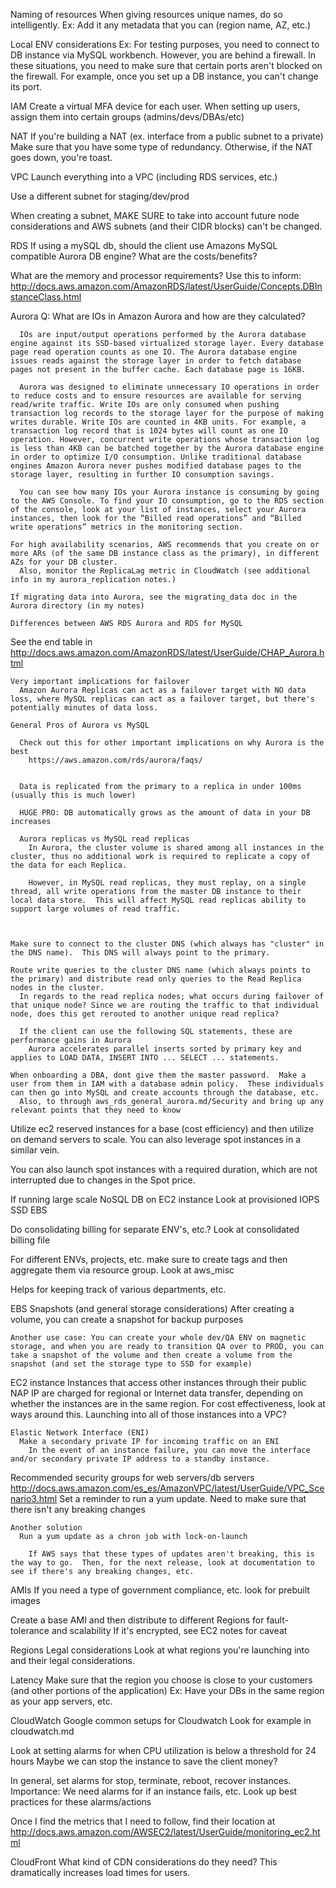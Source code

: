 Naming of resources
  When giving resources unique names, do so intelligently.
    Ex: Add it any metadata that you can (region name, AZ, etc.)


Local ENV considerations
  Ex: For testing purposes, you need to connect to DB instance via MySQL workbench.  However, you are behind a firewall.
    In these situations, you need to make sure that certain ports aren't blocked on the firewall.  For example, once you set up a DB instance, you can't change its port.

IAM
  Create a virtual MFA device for each user.
  When setting up users, assign them into certain groups (admins/devs/DBAs/etc)

NAT
  If you're building a NAT (ex. interface from a public subnet to a private)
    Make sure that you have some type of redundancy.  Otherwise, if the NAT goes down, you're toast.

VPC
  Launch everything into a VPC (including RDS services, etc.)

  Use a different subnet for staging/dev/prod

  When creating a subnet, MAKE SURE to take into account future node considerations and AWS subnets (and their CIDR blocks) can't be changed.

RDS
  If using a mySQL db, should the client use Amazons MySQL compatible Aurora DB engine? What are the costs/benefits?


  What are the memory and processor requirements?
    Use this to inform: http://docs.aws.amazon.com/AmazonRDS/latest/UserGuide/Concepts.DBInstanceClass.html

  Aurora
    Q: What are IOs in Amazon Aurora and how are they calculated?

      IOs are input/output operations performed by the Aurora database engine against its SSD-based virtualized storage layer. Every database page read operation counts as one IO. The Aurora database engine issues reads against the storage layer in order to fetch database pages not present in the buffer cache. Each database page is 16KB.

      Aurora was designed to eliminate unnecessary IO operations in order to reduce costs and to ensure resources are available for serving read/write traffic. Write IOs are only consumed when pushing transaction log records to the storage layer for the purpose of making writes durable. Write IOs are counted in 4KB units. For example, a transaction log record that is 1024 bytes will count as one IO operation. However, concurrent write operations whose transaction log is less than 4KB can be batched together by the Aurora database engine in order to optimize I/O consumption. Unlike traditional database engines Amazon Aurora never pushes modified database pages to the storage layer, resulting in further IO consumption savings.

      You can see how many IOs your Aurora instance is consuming by going to the AWS Console. To find your IO consumption, go to the RDS section of the console, look at your list of instances, select your Aurora instances, then look for the “Billed read operations” and “Billed write operations” metrics in the monitoring section.
      
    For high availability scenarios, AWS recommends that you create on or more ARs (of the same DB instance class as the primary), in different AZs for your DB cluster.
      Also, monitor the ReplicaLag metric in CloudWatch (see additional info in my aurora_replication notes.)

    If migrating data into Aurora, see the migrating_data doc in the Aurora directory (in my notes)

    Differences between AWS RDS Aurora and RDS for MySQL
  See the end table in http://docs.aws.amazon.com/AmazonRDS/latest/UserGuide/CHAP_Aurora.html
  
    Very important implications for failover
      Amazon Aurora Replicas can act as a failover target with NO data loss, where MySQL replicas can act as a failover target, but there's potentially minutes of data loss.

    General Pros of Aurora vs MySQL

      Check out this for other important implications on why Aurora is the best
        https://aws.amazon.com/rds/aurora/faqs/


      Data is replicated from the primary to a replica in under 100ms (usually this is much lower)

      HUGE PRO: DB automatically grows as the amount of data in your DB increases

      Aurora replicas vs MySQL read replicas
        In Aurora, the cluster volume is shared among all instances in the cluster, thus no additional work is required to replicate a copy of the data for each Replica.

        However, in MySQL read replicas, they must replay, on a single thread, all write operations from the master DB instance to their local data store.  This will affect MySQL read replicas ability to support large volumes of read traffic.



    Make sure to connect to the cluster DNS (which always has "cluster" in the DNS name).  This DNS will always point to the primary.

    Route write queries to the cluster DNS name (which always points to the primary) and distribute read only queries to the Read Replica nodes in the cluster.
      In regards to the read replica nodes; what occurs during failover of that unique node? Since we are routing the traffic to that individual node, does this get rerouted to another unique read replica?

      If the client can use the following SQL statements, these are performance gains in Aurora
        Aurora accelerates parallel inserts sorted by primary key and applies to LOAD DATA, INSERT INTO ... SELECT ... statements.

    When onboarding a DBA, dont give them the master password.  Make a user from them in IAM with a database admin policy.  These individuals can then go into MySQL and create accounts through the database, etc.
      Also, to through aws_rds_general_aurora.md/Security and bring up any relevant points that they need to know

Utilize ec2 reserved instances for a base (cost efficiency) and then utilize on demand servers to scale.
  You can also leverage spot instances in a similar vein.

  You can also launch spot instances with a required duration, which are not interrupted due to changes in the Spot price.

If running large scale NoSQL DB on EC2 instance
  Look at provisioned IOPS SSD EBS

Do consolidating billing for separate ENV's, etc.?
  Look at consolidated billing file

For different ENVs, projects, etc. make sure to create tags and then aggregate them via resource group.
  Look at aws_misc

  Helps for keeping track of various departments, etc.

EBS
  Snapshots (and general storage considerations)
    After creating a volume, you can create a snapshot for backup purposes
    
    Another use case: You can create your whole dev/QA ENV on magnetic storage, and when you are ready to transition QA over to PROD, you can take a snapshot of the volume and then create a volume from the snapshot (and set the storage type to SSD for example)
 
EC2 instance
    Instances that access other instances through their public NAP IP are charged for regional or Internet data transfer, depending on whether the instances are in the same region.
    For cost effectiveness, look at ways around this.
      Launching into all of those instances into a VPC?


    Elastic Network Interface (ENI)
      Make a secondary private IP for incoming traffic on an ENI
        In the event of an instance failure, you can move the interface and/or secondary private IP address to a standby instance.

  Recommended security groups for web servers/db servers
    http://docs.aws.amazon.com/es_es/AmazonVPC/latest/UserGuide/VPC_Scenario3.html
  Set a reminder to run a yum update.
    Need to make sure that there isn't any breaking changes

    Another solution
      Run a yum update as a chron job with lock-on-launch

        If AWS says that these types of updates aren't breaking, this is the way to go.  Then, for the next release, look at documentation to see if there's any breaking changes, etc.


AMIs
  If you need a type of government compliance, etc. look for prebuilt images

  Create a base AMI and then distribute to different Regions for fault-tolerance and scalability
    If it's encrypted, see EC2 notes for caveat



Regions
  Legal considerations
    Look at what regions you're launching into and their legal considerations.

  Latency 
    Make sure that the region you choose is close to your customers (and other portions of the application) Ex: Have your DBs in the same region as your app servers, etc.
        

CloudWatch
  Google common setups for Cloudwatch
    Look for example in cloudwatch.md

  Look at setting alarms for when CPU utilization is below a threshold for 24 hours
    Maybe we can stop the instance to save the client money?

  In general, set alarms for
    stop, terminate, reboot, recover instances.
      Importance: We need alarms for if an instance fails, etc.
      Look up best practices for these alarms/actions

  Once I find the metrics that I need to follow, find their location at
    http://docs.aws.amazon.com/AWSEC2/latest/UserGuide/monitoring_ec2.html

CloudFront
  What kind of CDN considerations do they need?  This dramatically increases load times for users.